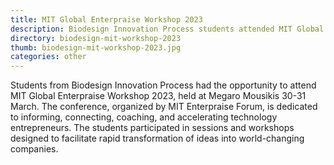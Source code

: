 ```yaml
---
title: MIT Global Enterpraise Workshop 2023
description: Biodesign Innovation Process students attended MIT Global Enterpraise Workshop 2023
directory: biodesign-mit-workshop-2023
thumb: biodesign-mit-workshop-2023.jpg
categories: other
---
```

Students from Biodesign Innovation Process had the opportunity to attend MIT Global Enterpraise Workshop 2023, held at Megaro Mousikis 30-31 March. The conference, organized by MIT Enterpraise Forum, is dedicated to informing, connecting, coaching, and accelerating technology entrepreneurs. The students participated in sessions and workshops designed to facilitate
rapid transformation of ideas into world-changing companies.
